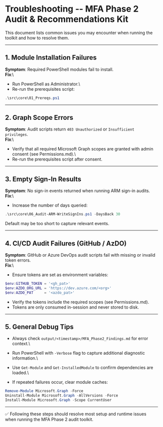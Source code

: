 # Troubleshooting -- MFA Phase 2 Audit & Recommendations Kit

This document lists common issues you may encounter when running the
toolkit and how to resolve them.

------------------------------------------------------------------------

## 1. Module Installation Failures

**Symptom**: Required PowerShell modules fail to install.\
**Fix**:\
- Run PowerShell as Administrator.\
- Re-run the prerequisites script:

```powershell
.\src\core\01_Prereqs.ps1
```

------------------------------------------------------------------------

## 2. Graph Scope Errors

**Symptom**: Audit scripts return `403 Unauthorized` or
`Insufficient privileges`.\
**Fix**:\
- Verify that all required Microsoft Graph scopes are granted with admin
consent (see Permissions.md).\
- Re-run the prerequisites script after consent.

------------------------------------------------------------------------

## 3. Empty Sign-In Results

**Symptom**: No sign-in events returned when running ARM sign-in
audits.\
**Fix**:\
- Increase the number of days queried:

```powershell
.\src\core\06_Audit-ARM-WriteSignIns.ps1 -DaysBack 30
```

Default may be too short to capture relevant events.

------------------------------------------------------------------------

## 4. CI/CD Audit Failures (GitHub / AzDO)

**Symptom**: GitHub or Azure DevOps audit scripts fail with missing or
invalid token errors.\
**Fix**:\
- Ensure tokens are set as environment variables:

```powershell
$env:GITHUB_TOKEN = '<gh_pat>'
$env:AZDO_ORG_URL = 'https://dev.azure.com/<org>'
$env:AZDO_PAT     = '<azdo_pat>'
```

- Verify the tokens include the required scopes (see Permissions.md).
- Tokens are only consumed in-session and never stored to disk.

------------------------------------------------------------------------

## 5. General Debug Tips

-   Always check `output/<timestamp>/MFA_Phase2_Findings.md` for error
    context.\

-   Run PowerShell with `-Verbose` flag to capture additional diagnostic
    information.\

-   Use `Get-Module` and `Get-InstalledModule` to confirm dependencies
    are loaded.\

-   If repeated failures occur, clear module caches:

```powershell
Remove-Module Microsoft.Graph -Force
Uninstall-Module Microsoft.Graph -AllVersions -Force
Install-Module Microsoft.Graph -Scope CurrentUser
```

------------------------------------------------------------------------

✅ Following these steps should resolve most setup and runtime issues
when running the MFA Phase 2 audit toolkit.
